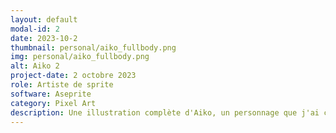 ```yaml
---
layout: default
modal-id: 2
date: 2023-10-2
thumbnail: personal/aiko_fullbody.png
img: personal/aiko_fullbody.png
alt: Aiko 2
project-date: 2 octobre 2023
role: Artiste de sprite
software: Aseprite
category: Pixel Art
description: Une illustration complète d'Aiko, un personnage que j'ai créé et conçu avec mon amie.
---
```

